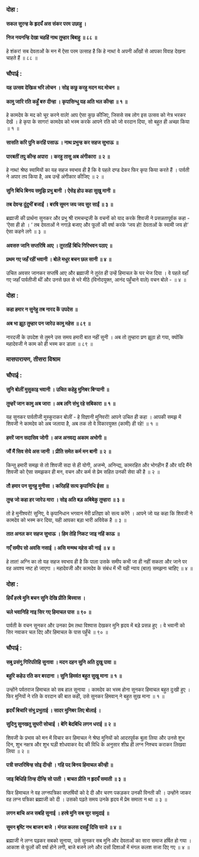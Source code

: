 ### दोहा :

#### सकल सुरन्ह के हृदयँ अस संकर परम उछाहु ।
#### निज नयनन्हि देखा चहहिं नाथ तुम्हार बिबाहु ॥ ८८ ॥

हे शंकर! सब देवताओं के मन में ऐसा परम उत्साह है कि हे नाथ! वे अपनी आँखों से आपका विवाह देखना चाहते हैं ॥ ८८ ॥

### चौपाई :

#### यह उत्सव देखिअ भरि लोचन । सोइ कछु करहु मदन मद मोचन ॥
#### कामु जारि रति कहुँ बरु दीन्हा । कृपासिन्धु यह अति भल कीन्हा ॥ १ ॥

हे कामदेव के मद को चूर करने वाले! आप ऐसा कुछ कीजिए, जिससे सब लोग इस उत्सव को नेत्र भरकर देखें । हे कृपा के सागर! कामदेव को भस्म करके आपने रति को जो वरदान दिया, सो बहुत ही अच्छा किया ॥ १ ॥

#### सासति करि पुनि करहिं पसाऊ । नाथ प्रभुन्ह कर सहज सुभाऊ ॥
#### पारबतीं तपु कीन्ह अपारा । करहु तासु अब अंगीकारा ॥ २ ॥

हे नाथ! श्रेष्ठ स्वामियों का यह सहज स्वभाव ही है कि वे पहले दण्ड देकर फिर कृपा किया करते हैं । पार्वती ने अपार तप किया है, अब उन्हें अंगीकार कीजिए ॥ २ ॥

#### सुनि बिधि बिनय समुझि प्रभु बानी । ऐसेइ होउ कहा सुखु मानी ॥
#### तब देवन्ह दुंदुभीं बजाईं । बरषि सुमन जय जय सुर साईं ॥ ३ ॥

ब्रह्माजी की प्रार्थना सुनकर और प्रभु श्री रामचन्द्रजी के वचनों को याद करके शिवजी ने प्रसन्नतापूर्वक कहा - ‘ऐसा ही हो । ’ तब देवताओं ने नगाड़े बजाए और फूलों की वर्षा करके ‘जय हो! देवताओं के स्वामी जय हो’ ऐसा कहने लगे ॥ ३ ॥

#### अवसरु जानि सप्तरिषि आए । तुरतहिं बिधि गिरिभवन पठाए ॥
#### प्रथम गए जहँ रहीं भवानी । बोले मधुर बचन छल सानी ॥ ४ ॥

उचित अवसर जानकर सप्तर्षि आए और ब्रह्माजी ने तुरंत ही उन्हें हिमाचल के घर भेज दिया । वे पहले वहाँ गए जहाँ पार्वतीजी थीं और उनसे छल से भरे मीठे (विनोदयुक्त, आनंद पहुँचाने वाले) वचन बोले - ॥ ४ ॥

### दोहा :

#### कहा हमार न सुनेहु तब नारद कें उपदेस ॥
#### अब भा झूठ तुम्हार पन जारेउ कामु महेस ॥ ८९ ॥

नारदजी के उपदेश से तुमने उस समय हमारी बात नहीं सुनी । अब तो तुम्हारा प्रण झूठा हो गया, क्योंकि महादेवजी ने काम को ही भस्म कर डाला ॥ ८९ ॥

### मासपारायण, तीसरा विश्राम

### चौपाई :

#### सुनि बोलीं मुसुकाइ भवानी । उचित कहेहु मुनिबर बिग्यानी ॥
#### तुम्हरें जान कामु अब जारा । अब लगि संभु रहे सबिकारा ॥ १ ॥

यह सुनकर पार्वतीजी मुस्कुराकर बोलीं - हे विज्ञानी मुनिवरों! आपने उचित ही कहा । आपकी समझ में शिवजी ने कामदेव को अब जलाया है, अब तक तो वे विकारयुक्त (कामी) ही रहे! ॥ १ ॥

#### हमरें जान सदासिव जोगी । अज अनवद्य अकाम अभोगी ॥
#### जौं मैं सिव सेये अस जानी । प्रीति समेत कर्म मन बानी ॥ २ ॥

किन्तु हमारी समझ से तो शिवजी सदा से ही योगी, अजन्मे, अनिन्द्य, कामरहित और भोगहीन हैं और यदि मैंने शिवजी को ऐसा समझकर ही मन, वचन और कर्म से प्रेम सहित उनकी सेवा की है ॥ २ ॥

#### तौ हमार पन सुनहु मुनीसा । करिहहिं सत्य कृपानिधि ईसा ॥
#### तुम्ह जो कहा हर जारेउ मारा । सोइ अति बड़ अबिबेकु तुम्हारा ॥ ३ ॥

तो हे मुनीश्वरो! सुनिए, वे कृपानिधान भगवान मेरी प्रतिज्ञा को सत्य करेंगे । आपने जो यह कहा कि शिवजी ने कामदेव को भस्म कर दिया, यही आपका बड़ा भारी अविवेक है ॥ ३ ॥

#### तात अनल कर सहज सुभाऊ । हिम तेहि निकट जाइ नहिं काऊ ॥
#### गएँ समीप सो अवसि नसाई । असि मन्मथ महेस की नाई ॥ ४ ॥

हे तात! अग्नि का तो यह सहज स्वभाव ही है कि पाला उसके समीप कभी जा ही नहीं सकता और जाने पर वह अवश्य नष्ट हो जाएगा । महादेवजी और कामदेव के संबंध में भी यही न्याय (बात) समझना चाहिए ॥ ४ ॥

### दोहा :

#### हियँ हरषे मुनि बचन सुनि देखि प्रीति बिस्वास ।
#### चले भवानिहि नाइ सिर गए हिमाचल पास ॥ ९० ॥

पार्वती के वचन सुनकर और उनका प्रेम तथा विश्वास देखकर मुनि हृदय में बड़े प्रसन्न हुए । वे भवानी को सिर नवाकर चल दिए और हिमाचल के पास पहुँचे ॥ ९० ॥

### चौपाई :

#### सबु प्रसंगु गिरिपतिहि सुनावा । मदन दहन सुनि अति दुखु पावा ॥
#### बहुरि कहेउ रति कर बरदाना । सुनि हिमवंत बहुत सुखु माना ॥ १ ॥

उन्होंने पर्वतराज हिमाचल को सब हाल सुनाया । कामदेव का भस्म होना सुनकर हिमाचल बहुत दुःखी हुए । फिर मुनियों ने रति के वरदान की बात कही, उसे सुनकर हिमवान् ने बहुत सुख माना ॥ १ ॥

#### हृदयँ बिचारि संभु प्रभुताई । सादर मुनिबर लिए बोलाई ।
#### सुदिनु सुनखतु सुघरी सोचाई । बेगि बेदबिधि लगन धराई ॥ २ ॥

शिवजी के प्रभाव को मन में विचार कर हिमाचल ने श्रेष्ठ मुनियों को आदरपूर्वक बुला लिया और उनसे शुभ दिन, शुभ नक्षत्र और शुभ घड़ी शोधवाकर वेद की विधि के अनुसार शीघ्र ही लग्न निश्चय कराकर लिखवा लिया ॥ २ ॥

#### पत्री सप्तरिषिन्ह सोइ दीन्ही । गहि पद बिनय हिमाचल कीन्ही ॥
#### जाइ बिधिहि तिन्ह दीन्हि सो पाती । बाचत प्रीति न हृदयँ समाती ॥ ३ ॥

फिर हिमाचल ने वह लग्नपत्रिका सप्तर्षियों को दे दी और चरण पकड़कर उनकी विनती की । उन्होंने जाकर वह लग्न पत्रिका ब्रह्माजी को दी । उसको पढ़ते समय उनके हृदय में प्रेम समाता न था ॥ ३ ॥

#### लगन बाचि अज सबहि सुनाई । हरषे मुनि सब सुर समुदाई ॥
#### सुमन बृष्टि नभ बाजन बाजे । मंगल कलस दसहुँ दिसि साजे ॥ ४ ॥

ब्रह्माजी ने लग्न पढ़कर सबको सुनाया, उसे सुनकर सब मुनि और देवताओं का सारा समाज हर्षित हो गया । आकाश से फूलों की वर्षा होने लगी, बाजे बजने लगे और दसों दिशाओं में मंगल कलश सजा दिए गए ॥ ४ ॥